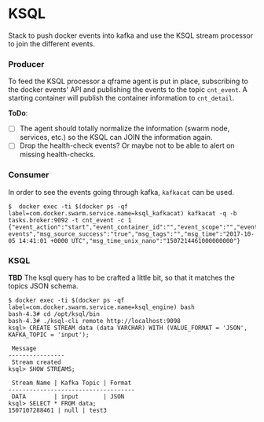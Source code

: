 # KSQL
Stack to push docker events into kafka and use the KSQL stream processor to join the different events.

### Producer

To feed the KSQL processor a qframe agent is put in place, subscribing to the docker events' API and publishing the events to the topic `cnt_event`.
A starting container will publish the container information to `cnt_detail`.

**ToDo**:

- [ ] The agent should totally normalize the information (swarm node, services, etc.) so the KSQL can JOIN the information again.
- [ ] Drop the health-check events? Or maybe not to be able to alert on missing health-checks.

### Consumer

In order to see the events going through kafka, `kafkacat` can be used.

```
$  docker exec -ti $(docker ps -qf label=com.docker.swarm.service.name=ksql_kafkacat) kafkacat -q -b tasks.broker:9092 -t cnt_event -c 1
{"event_action":"start","event_container_id":"","event_scope":"","event_type":"container","msg_base_version":"0.1.8","msg_id":"","msg_message":"container.start","msg_source_id":"0","msg_source_path":"docker-events","msg_source_success":"true","msg_tags":"","msg_time":"2017-10-05 14:41:01 +0000 UTC","msg_time_unix_nano":"1507214461000000000"}
```
### KSQL

**TBD** The ksql query has to be crafted a little bit, so that it matches the topics JSON schema.

```
$ docker exec -ti $(docker ps -qf label=com.docker.swarm.service.name=ksql_engine) bash
bash-4.3# cd /opt/ksql/bin
bash-4.3# ./ksql-cli remote http://localhost:9098
ksql> CREATE STREAM data (data VARCHAR) WITH (VALUE_FORMAT = 'JSON', KAFKA_TOPIC = 'input');

 Message
----------------
 Stream created
ksql> SHOW STREAMS;

 Stream Name | Kafka Topic | Format
------------------------------------
 DATA        | input       | JSON
ksql> SELECT * FROM data;
1507107288461 | null | test3
```
